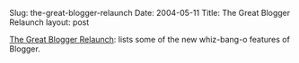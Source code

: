 Slug: the-great-blogger-relaunch
Date: 2004-05-11
Title: The Great Blogger Relaunch
layout: post

<a href="http://www.blogger.com/knowledge/2004/05/great-blogger-relaunch.pyra">The Great Blogger Relaunch</a>: lists some of the new whiz-bang-o features of Blogger.

